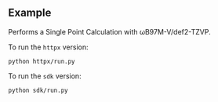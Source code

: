## Example

Performs a Single Point Calculation with ωB97M-V/def2-TZVP.

To run the `httpx` version:
```
python httpx/run.py
```
To run the `sdk` version:
```
python sdk/run.py
```
